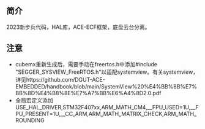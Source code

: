 ## 简介
2023新步兵代码，HAL库，ACE-ECF框架，底盘云台分离。
## 注意
- cubemx重新生成后，需要手动在freertos.h中添加#include "SEGGER_SYSVIEW_FreeRTOS.h"以适配systemview。有关systemview，详见https://github.com/DGUT-ACE-EMBEDDED/handbook/blob/main/SystemView%20%E4%BB%8B%E7%BB%8D%E4%B8%8E%E7%A7%BB%E6%A4%8D2.0.pdf
- 全局宏定义添加 USE_HAL_DRIVER,STM32F407xx,ARM_MATH_CM4,__FPU_USED=1U,__FPU_PRESENT=1U,__CC_ARM,ARM_MATH_MATRIX_CHECK,ARM_MATH_ROUNDING
